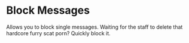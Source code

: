 # Block Messages

Allows you to block single messages. Waiting for the staff to delete that hardcore furry scat porn? Quickly block it.
